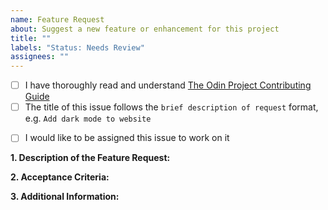 ```yaml
---
name: Feature Request
about: Suggest a new feature or enhancement for this project
title: ""
labels: "Status: Needs Review"
assignees: ""
---
```


<!-- Thank you for taking the time to submit a new feature request to The Odin Project. In order to get issues closed in a reasonable amount of time, you must include a baseline of information about the feature/enhancement you are proposing. Please read this template in its entirety before filling it out to ensure that it is filled out correctly. -->

<!-- Complete the following REQUIRED checkboxes by replacing the whitespace between the square brackets with an 'x', e.g. [x]. -->
-   [ ] I have thoroughly read and understand [The Odin Project Contributing Guide](https://github.com/TheOdinProject/theodinproject/blob/main/CONTRIBUTING.md)
-   [ ] The title of this issue follows the `brief description of request` format, e.g. `Add dark mode to website`

<!-- The following checkbox is OPTIONAL. Completing it does not guarantee you will be assigned this issue, but rather lets us know you are interested in working on it. -->
-   [ ] I would like to be assigned this issue to work on it

**1. Description of the Feature Request:**
<!-- A clear and concise description of what the feature is. Also include how it would be useful/beneficial or what problem(s) it would solve. -->


**2. Acceptance Criteria:**
<!--
If there are no acceptance criteria, skip this section.

A list of checkbox items that explain the requirements needed to be met for this issue, e.g.:
- [ ] A theme toggle is present on the dashboard
- [ ] Clicking the theme toggle changes between light and dark
- [ ] A user's theme choice persists after leaving the website
 -->


**3. Additional Information:**
<!-- Any additional information or screenshots about the feature request. -->

